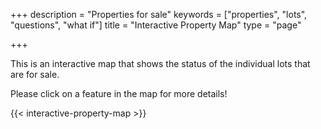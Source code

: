 +++
description = "Properties for sale"
keywords = ["properties", "lots", "questions", "what if"]
title = "Interactive Property Map"
type = "page"

+++

This is an interactive map that shows the status of the individual lots that are for sale.

<!--more-->

Please click on a feature in the map for more details!

{{< interactive-property-map >}}  

